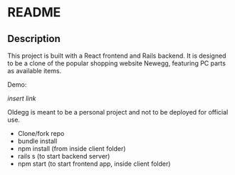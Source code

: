 # README

## Description

This project is built with a React frontend and Rails backend.
It is designed to be a clone of the popular shopping website Newegg, featuring PC parts as available items.

Demo:

*insert link*

Oldegg is meant to be a personal project and not to be deployed for official use. 

- Clone/fork repo
- bundle install 
- npm install (from inside client folder)
- rails s (to start backend server)
- npm start (to start frontend app, inside client folder)
